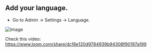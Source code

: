 ## Add your language.

- Go to Admin -> Settings -> Language.

![Image](https://live.staticflickr.com/65535/51289341414_29313a2307_b.jpg)

Check this video: https://www.loom.com/share/dc16e120d9784939b94308f90197a199
